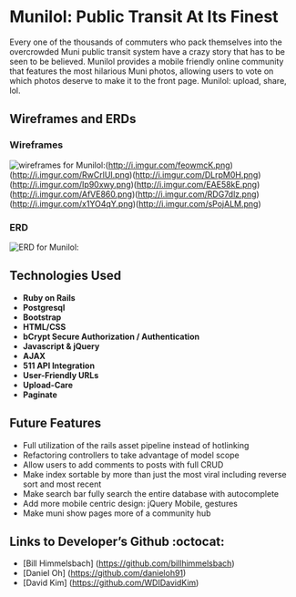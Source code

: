 # Munilol: Public Transit At Its Finest

Every one of the thousands of commuters who pack themselves into the overcrowded Muni public transit system have a crazy story that has to be seen to be believed. Munilol provides a mobile friendly online community that features the most hilarious Muni photos, allowing users to vote on which photos deserve to make it to the front page. Munilol: upload, share, lol.

## Wireframes and ERDs

### Wireframes

![wireframes for Munilol:](http://i.imgur.com/FIXYjNR.png)(http://i.imgur.com/feowmcK.png)(http://i.imgur.com/RwCrlUI.png)(http://i.imgur.com/DLrpM0H.png)(http://i.imgur.com/Ip90xwy.png)(http://i.imgur.com/EAE58kE.png)(http://i.imgur.com/AfVE860.png)(http://i.imgur.com/RDG7dlz.png)(http://i.imgur.com/x1YO4qY.png)(http://i.imgur.com/sPojALM.png)

### ERD

![ERD for Munilol:](http://i.imgur.com/t4HCFeb.jpg "ERD for Munilol")

## Technologies Used

* **Ruby on Rails**
* **Postgresql**
* **Bootstrap**
* **HTML/CSS**
* **bCrypt Secure Authorization / Authentication**
* **Javascript & jQuery**
* **AJAX**
* **511 API Integration**
* **User-Friendly URLs**
* **Upload-Care**
* **Paginate**

## Future Features
* Full utilization of the rails asset pipeline instead of hotlinking
* Refactoring controllers to take advantage of model scope
* Allow users to add comments to posts with full CRUD
* Make index sortable by more than just the most viral including reverse sort and most recent
* Make search bar fully search the entire database with autocomplete
* Add more mobile centric design: jQuery Mobile, gestures
* Make muni show pages more of a community hub

## Links to Developer’s Github :octocat:
* [Bill Himmelsbach] (https://github.com/billhimmelsbach)
* [Daniel Oh] (https://github.com/danieloh91)
* [David Kim] (https://github.com/WDIDavidKim)
